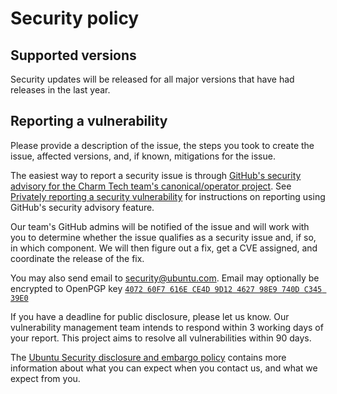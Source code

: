 # Security policy

## Supported versions

Security updates will be released for all major versions that have had releases in the last year.

## Reporting a vulnerability

Please provide a description of the issue, the steps you took to
create the issue, affected versions, and, if known, mitigations for
the issue.

The easiest way to report a security issue is through
[GitHub's security advisory for the Charm Tech team's canonical/operator project](https://github.com/canonical/operator/security/advisories/new). See
[Privately reporting a security
vulnerability](https://docs.github.com/en/code-security/security-advisories/guidance-on-reporting-and-writing/privately-reporting-a-security-vulnerability)
for instructions on reporting using GitHub's security advisory feature.

Our team's GitHub admins will be notified of the issue and will work with you
to determine whether the issue qualifies as a security issue and, if so, in
which component. We will then figure out a fix, get a CVE
assigned, and coordinate the release of the fix.

You may also send email to security@ubuntu.com. Email may optionally be
encrypted to OpenPGP key
[`4072 60F7 616E CE4D 9D12 4627 98E9 740D C345 39E0`](https://keyserver.ubuntu.com/pks/lookup?op=get&search=0x407260f7616ece4d9d12462798e9740dc34539e0)

If you have a deadline for public disclosure, please let us know.
Our vulnerability management team intends to respond within 3 working
days of your report. This project aims to resolve all vulnerabilities
within 90 days.

The [Ubuntu Security disclosure and embargo
policy](https://ubuntu.com/security/disclosure-policy) contains more
information about what you can expect when you contact us, and what we
expect from you.
